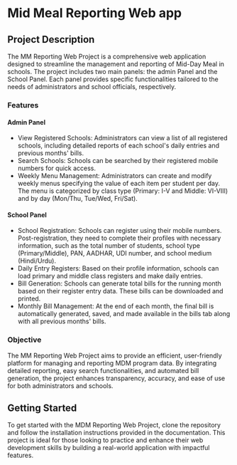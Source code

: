 # Mid Meal Reporting Web app

## Project Description

The MM Reporting Web Project is a comprehensive web application designed to streamline the management and reporting of Mid-Day Meal in schools. The project includes two main panels: the admin Panel and the School Panel. Each panel provides specific functionalities tailored to the needs of administrators and school officials, respectively.

### Features

#### Admin Panel
- View Registered Schools: Administrators can view a list of all registered schools, including detailed reports of each school's daily entries and previous months' bills.
- Search Schools: Schools can be searched by their registered mobile numbers for quick access.
- Weekly Menu Management: Administrators can create and modify weekly menus specifying the value of each item per student per day. The menu is categorized by class type (Primary: I-V and Middle: VI-VIII) and by day (Mon/Thu, Tue/Wed, Fri/Sat).

#### School Panel
- School Registration: Schools can register using their mobile numbers. Post-registration, they need to complete their profiles with necessary information, such as the total number of students, school type (Primary/Middle), PAN, AADHAR, UDI number, and school medium (Hindi/Urdu).
- Daily Entry Registers: Based on their profile information, schools can load primary and middle class registers and make daily entries.
- Bill Generation: Schools can generate total bills for the running month based on their register entry data. These bills can be downloaded and printed.
- Monthly Bill Management: At the end of each month, the final bill is automatically generated, saved, and made available in the bills tab along with all previous months' bills.

### Objective

The MM Reporting Web Project aims to provide an efficient, user-friendly platform for managing and reporting MDM program data. By integrating detailed reporting, easy search functionalities, and automated bill generation, the project enhances transparency, accuracy, and ease of use for both administrators and schools.

## Getting Started

To get started with the MDM Reporting Web Project, clone the repository and follow the installation instructions provided in the documentation. This project is ideal for those looking to practice and enhance their web development skills by building a real-world application with impactful features.
